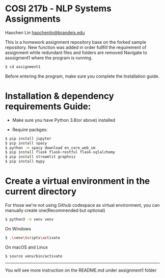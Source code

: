 # COSI 217b - NLP Systems Assignments

Haochen Lin
haochenlin@brandeis.edu

This is a homework assignment repository base on the forked sample repository.
New function was added in order fullfill the requirement of assignment while redundant files and folders are removed
Navigate to asssigment1 where the program is running.

```bash
$ cd assignment1
```

Before entering the program, make sure you complete the Installation guide.


# Installation & dependency requirements Guide:

- Make sure you have Python 3.8(or above) installed 

- Require packges:

```bash
$ pip install jupyter
$ pip install spacy
$ python -m spacy download en_core_web_sm
$ pip install flask flask-restful flask-sqlalchemy
$ pip install streamlit graphviz
$ pip install mypy
```


# Create a virtual environment in the current directory

For those we're not using Github codespace as virtual environment, you can manually create one(Recommended but optional)
```bash
$ python3 -m venv venv
```
On Windows
```bash
$ .\venv\Scripts\activate
```
On macOS and Linux
```bash
$ source venv/bin/activate
```


------------------------------------------------------------------------

You will see more instruction on the README.md under assignment1 folder
